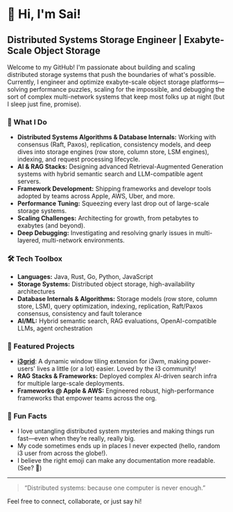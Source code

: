 # 👋 Hi, I'm Sai!

## Distributed Systems Storage Engineer | Exabyte-Scale Object Storage

Welcome to my GitHub! I'm passionate about building and scaling distributed storage systems that push the boundaries of what's possible. Currently, I engineer and optimize exabyte-scale object storage platforms—solving performance puzzles, scaling for the impossible, and debugging the sort of complex multi-network systems that keep most folks up at night (but I sleep just fine, promise).

### 🚀 What I Do

- **Distributed Systems Algorithms & Database Internals:** Working with consensus (Raft, Paxos), replication, consistency models, and deep dives into storage engines (row store, column store, LSM engines), indexing, and request processing lifecycle.
- **AI & RAG Stacks:** Designing advanced Retrieval-Augmented Generation systems with hybrid semantic search and LLM-compatible agent servers.
- **Framework Development:** Shipping frameworks and developr tools adopted by teams across Apple, AWS, Uber, and more.
- **Performance Tuning:** Squeezing every last drop out of large-scale storage systems.
- **Scaling Challenges:** Architecting for growth, from petabytes to exabytes (and beyond).
- **Deep Debugging:** Investigating and resolving gnarly issues in multi-layered, multi-network environments.

### 🛠️ Tech Toolbox

- **Languages:** Java, Rust, Go, Python, JavaScript
- **Storage Systems:** Distributed object storage, high-availability architectures
- **Database Internals & Algorithms:** Storage models (row store, column store, LSM), query optimization, indexing, replication, Raft/Paxos consensus, consistency and fault tolerance
- **AI/ML:** Hybrid semantic search, RAG evaluations, OpenAI-compatible LLMs, agent orchestration

### 🌟 Featured Projects

- [**i3grid**](https://github.com/justahuman1/i3grid): A dynamic window tiling extension for i3wm, making power-users' lives a little (or a lot) easier. Loved by the i3 community!
- **RAG Stacks & Frameworks:** Deployed complex AI-driven search infra for multiple large-scale deployments.
- **Frameworks @ Apple & AWS:** Engineered robust, high-performance frameworks that empower teams across the org.

### 🤹 Fun Facts

- I love untangling distributed system mysteries and making things run fast—even when they’re really, really big.
- My code sometimes ends up in places I never expected (hello, random i3 user from across the globe!).
- I believe the right emoji can make any documentation more readable. (See? 🧐)

---

> “Distributed systems: because one computer is never enough.”

Feel free to connect, collaborate, or just say hi!
